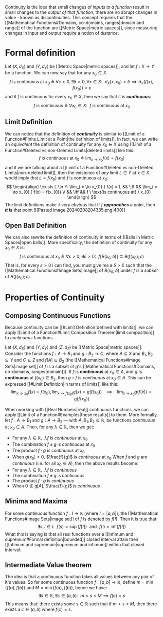 Continuity is the idea that small changes of *inputs to a function* result in small changes to the *output of that function*; there are no abrupt changes in value - known as discontinuities. This concept requires that the [[Mathematical Functions#Domains, co-domains, ranges|domain and range]] of the function are [[Metric Space|metric spaces]], since measuring changes in input and output require a notion of *distance*.

# Formal definition
Let $(X,d_{X})$ and $(Y,d_{Y})$ be [[Metric Space|metric spaces]], and let $f:X \to Y$ be a function. We can now say that for any $x_{0} \in X$ $$f \ \text{is continuous at} \ x_{0} \ \triangleq \ \forall \varepsilon>0,\exists \delta>0,\forall x \in X: \ \ d_{X}(x,x_{0}) < \delta \implies d_{Y}(f(x),f(x_{0}))<\varepsilon$$
and if $f$ is continuous for every $x_{0} \in X$, then we say that it is ***continuous***: $$f \ \text{is continuous} \ \triangleq \ \forall x_{0} \in X: \ \ f \ \text{is continuous at} \ x_{0}$$
## Limit Definition
We can notice that the definition of ***continuity*** is similar to [[Limit of a Function#Finite Limit at a Point|the definition of limits]]. In fact, we can write an *equivalent* the definition of continuity for any $x_{0} \in X$ using [[Limit of a Function#Deleted vs non-Deleted Limits|deleted limits]] like this: $$f \ \text{is continuous at} \ x_{0} \ \triangleq \ \lim_{ x \to x_{0} } f(x) = f(x_{0})$$and if we are talking about a [[Limit of a Function#Deleted vs non-Deleted Limits|non-deleted limit]], then the existence of *any* limit $L \in Y$ at $x \in X$ would imply that $L=f(x_{0})$ and $f$ is continuous at $x_{0}$:
$$
\begin{align}
\exists L \in Y: \lim_{ x \to x_{0} } f(x) = L && \iff && \lim_{ x \to x_{0} } f(x) = f(x_{0}) \\
&& \iff && f \ \text{is continuous at} \ x_{0}
\end{align}
$$
The limit definitions make it *very obvious* that if $f$ ***approaches*** a point, then ***it is*** that point 
![[Pasted image 20240208204335.png|400]]

## Open Ball Definition
We can also rewrite the definition of continuity in terms of [[Balls in Metric Spaces|open balls]]. More specifically, the definition of continuity for any $x_{0} \in X$ is: $$f \ \text{is continuous at} \ x_{0} \ \triangleq \ \forall \varepsilon>0,\exists \delta>0: \ \ f[B(x_{0};\delta)] \subseteq B(f(x_{0});\varepsilon)$$That is, for every $\varepsilon>0$ I can find, you must give me a $\delta>0$ such that the [[Mathematical Functions#Image Sets|image]] of $B(x_{0};\delta)$ under $f$ is a *subset* of $B(f(x_{0});\varepsilon)$.

# Properties of Continuity
## Composing Continuous Functions
Because continuity can be [[#Limit Definition|defined with limits]], we can apply [[Limit of a Function#Limit Composition Theorem|limit composition]] to *continuous* functions.

Let $(X,d_{X})$ and $(Y,d_{Y})$ and $(Z, d_{Z})$ be [[Metric Space|metric spaces]]. Consider the functions $f: A \to B_{1}$ and $g: B_{2} \to C$, where $A \subseteq X$ and $B_{1},B_{2} \subseteq Y$ and $C \subseteq Z$ and $f[A] \subseteq B_{2}$ (the [[Mathematical Functions#Image Sets|image set]] of $f$ is a subset of $g$'s [[Mathematical Functions#Domains, co-domains, ranges|domain]]). If $f$ is **continuous** at $x_{0} \in A$, and $g$ is **continuous** at $f(x_{0}) \in B_{2}$, then $g \circ f$ is *continuous* at $x_{0} \in A$. This can be expressed [[#Limit Definition|in terms of limits]] like this:
$$\lim_{ x \to x_{0} } f(x) = f(x_{0}), \lim_{ x \to f(x_{0}) } g(x) = g(f(x_{0})) \ \ \ \ \implies \ \ \ \ \lim_{ x \to x_{0} } g(f(x))= g(f(x_{0})) $$

When working with [[Real Numbers|real]] continuous functions, we can apply [[Limit of a Function#Examples|these results]] to them. More formally, let $f: A \to B_{1}$ and $g: A \to B_{2}$ — with $A,B_{1},B_{2} \subseteq \mathbb{R}$, be functions *continuous* at $x_{0} \in A$. Then, for any $\lambda \in \mathbb{R}$, then we get:
- For any $\lambda \in \mathbb{R}$, $\ \lambda f$ is *continuous* at $x_{0}$
- The combination $f \pm g$ is *continuous* at $x_{0}$
- The product $f \cdot g$ is *continuous* at $x_{0}$
- When $g(x_{0}) \ne 0$, $\frac{f}{g}$ is *continuous* at $x_{0}$
When $f$ and $g$ are *continuous* (i.e. for all $x_{0} \in A$), then the above results become:
- For any $\lambda \in \mathbb{R}$, $\ \lambda f$ is *continuous*
- The combination $f \pm g$ is *continuous*
- The product $f \cdot g$ is *continuous*
- When $0 \not\in g[A]$, $\frac{f}{g}$ is *continuous*

## Minima and Maxima
For some continuous function $f:I \to \mathbb{R}$ (where $I=[a,b]$), the [[Mathematical Functions#Image Sets|image set]] of $f$ is denoted by $f[I]$. Then it is true that: $$\exists s,i \in I: \ \ f(s) = \sup \{ f[I] \} \ \text{ and } \ f(i) = \inf \{ f[I] \}$$What this is saying is that all real functions over a [[Infimum and supremum#Formal definition|bounded]] closed interval attain their [[Infimum and supremum|supremum and infimum]] within that closed interval.

## Intermediate Value theorem
The idea is that a continuous function takes all values between any pair of it's values. So for some continuous function $f: [a,b] \to \mathbb{R}$, define $m=\min\{ f(a), f(b) \}$ and $M = \min \{ f(a), f(b) \}$, hence we have: $$\exists s \in \mathbb{R}, \exists c \in (a,b): \ \ m < s < M \implies f(c)=s$$This means that: there exists some $s \in \mathbb{R}$ such that if $m < s < M$, then there exists a $c \in (a,b)$ where $f(c)=s$.